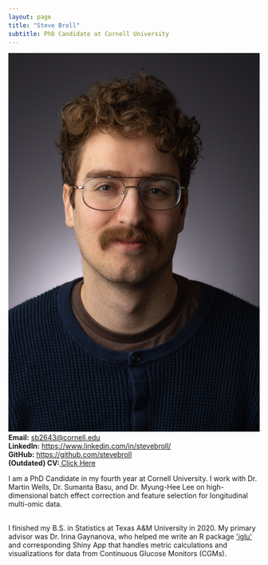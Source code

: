```yaml
---
layout: page
title: "Steve Broll"
subtitle: PhD Candidate at Cornell University
---
```


<div class="row">
  <div class="col-md-4" markdown="1"><a class="thumb">
  <img src="assets/img/headshot.jpg" class="center-block"/></a>
  </div>
<div class="row">
  <div class="col-md-6" markdown="1">
 <strong>Email:</strong> <a href="mailto:sb2643@cornell.edu">sb2643@cornell.edu</a> <br>
<strong>LinkedIn:</strong> <a href="https://www.linkedin.com/in/stevebroll/">https://www.linkedin.com/in/stevebroll/</a> <br>
<strong>GitHub:</strong> <a href="https://github.com/stevebroll/">https://github.com/stevebroll</a> <br>
<strong>(Outdated) CV:</strong><a href="/img/BrollCV.pdf"> Click Here </a>
  </div>
</div>

I am a PhD Candidate in my fourth year at Cornell University. I work with Dr. Martin Wells, Dr. Sumanta Basu, and Dr. Myung-Hee Lee on high-dimensional batch effect correction and feature selection for longitudinal multi-omic data. <br> <br>

I finished my B.S. in Statistics at Texas A&M University in 2020. My primary advisor was Dr. Irina Gaynanova, who helped me write an R package <a href="https://cran.r-project.org/package=iglu">'iglu'</a> and corresponding Shiny App that handles metric calculations and visualizations for data from Continuous Glucose Monitors (CGMs). 
<br/> <br/> 
